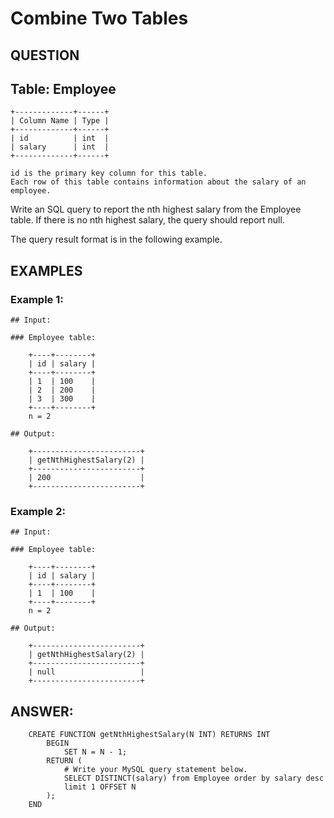 # Combine Two Tables

## QUESTION

## Table: Employee

    +-------------+------+
    | Column Name | Type |
    +-------------+------+
    | id          | int  |
    | salary      | int  |
    +-------------+------+

    id is the primary key column for this table.
    Each row of this table contains information about the salary of an employee.

Write an SQL query to report the nth highest salary from the Employee table. If there is no nth highest salary, the query should report null.

The query result format is in the following example.

## EXAMPLES

### Example 1:

    ## Input:

    ### Employee table:

        +----+--------+
        | id | salary |
        +----+--------+
        | 1  | 100    |
        | 2  | 200    |
        | 3  | 300    |
        +----+--------+
        n = 2

    ## Output:

        +------------------------+
        | getNthHighestSalary(2) |
        +------------------------+
        | 200                    |
        +------------------------+

### Example 2:

    ## Input:

    ### Employee table:

        +----+--------+
        | id | salary |
        +----+--------+
        | 1  | 100    |
        +----+--------+
        n = 2

    ## Output:

        +------------------------+
        | getNthHighestSalary(2) |
        +------------------------+
        | null                   |
        +------------------------+

## ANSWER:

        CREATE FUNCTION getNthHighestSalary(N INT) RETURNS INT
            BEGIN
                SET N = N - 1;
            RETURN (
                # Write your MySQL query statement below.
                SELECT DISTINCT(salary) from Employee order by salary desc
                limit 1 OFFSET N
            );
        END
